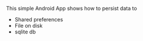 This simple Android App shows how to persist data to <br>
- Shared preferences <br/>
- File on disk
- sqlite db
